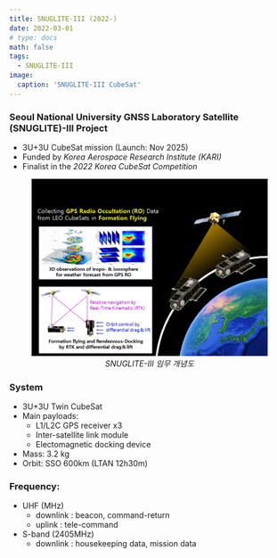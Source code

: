 ```yaml
---
title: SNUGLITE-III (2022-)
date: 2022-03-01
# type: docs
math: false
tags:
  - SNUGLITE-III
image:
  caption: 'SNUGLITE-III CubeSat'
---
```


<!-------------------------------------------------------------------------------------->

### Seoul National University GNSS Laboratory Satellite (SNUGLITE)-III Project
  - 3U+3U CubeSat mission (Launch: Nov 2025)
  - Funded by *Korea Aerospace Research Institute (KARI)*
  - Finalist in the *2022 Korea CubeSat Competition*


<figure style="text-align: center;">

![snuglite3-fig1](fig1.png) 
*SNUGLITE-III 임무 개념도*

</figure>


### System
- 3U+3U Twin CubeSat 
- Main payloads: 
  * L1/L2C GPS receiver x3
  * Inter-satellite link module
  * Electomagnetic docking device
- Mass: 3.2 kg
- Orbit: SSO 600km (LTAN 12h30m)​
### Frequency:
- UHF (MHz) 
   * downlink : beacon, command-return
   * uplink : tele-command
- S-band (2405MHz)
   * downlink : housekeeping data, mission data